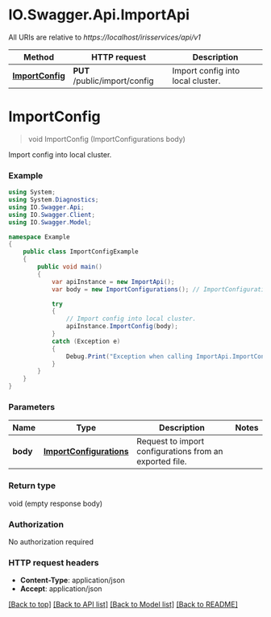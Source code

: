 # IO.Swagger.Api.ImportApi

All URIs are relative to *https://localhost/irisservices/api/v1*

Method | HTTP request | Description
------------- | ------------- | -------------
[**ImportConfig**](ImportApi.md#importconfig) | **PUT** /public/import/config | Import config into local cluster.


<a name="importconfig"></a>
# **ImportConfig**
> void ImportConfig (ImportConfigurations body)

Import config into local cluster.

### Example
```csharp
using System;
using System.Diagnostics;
using IO.Swagger.Api;
using IO.Swagger.Client;
using IO.Swagger.Model;

namespace Example
{
    public class ImportConfigExample
    {
        public void main()
        {
            var apiInstance = new ImportApi();
            var body = new ImportConfigurations(); // ImportConfigurations | Request to import configurations from an exported file.

            try
            {
                // Import config into local cluster.
                apiInstance.ImportConfig(body);
            }
            catch (Exception e)
            {
                Debug.Print("Exception when calling ImportApi.ImportConfig: " + e.Message );
            }
        }
    }
}
```

### Parameters

Name | Type | Description  | Notes
------------- | ------------- | ------------- | -------------
 **body** | [**ImportConfigurations**](ImportConfigurations.md)| Request to import configurations from an exported file. | 

### Return type

void (empty response body)

### Authorization

No authorization required

### HTTP request headers

 - **Content-Type**: application/json
 - **Accept**: application/json

[[Back to top]](#) [[Back to API list]](../README.md#documentation-for-api-endpoints) [[Back to Model list]](../README.md#documentation-for-models) [[Back to README]](../README.md)

